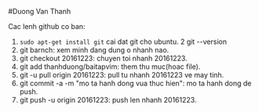 #Duong Van Thanh

Cac lenh github co ban:

1. `sudo apt-get install git` cai dat git cho ubuntu.
2 git --version
1. git barnch: xem minh dang dung o nhanh nao.
2. git checkout 20161223: chuyen toi nhanh 20161223.
3. git add thanhduong/baitapvim: them thu muc(hoac file).
4. git -u pull origin 20161223: pull tu nhanh 20161223 ve may tinh.
5. git commit -a -m "mo ta hanh dong vua thuc hien": mo ta hanh dong de push.
6. git push -u origin 20161223: push len nhanh 20161223. 
